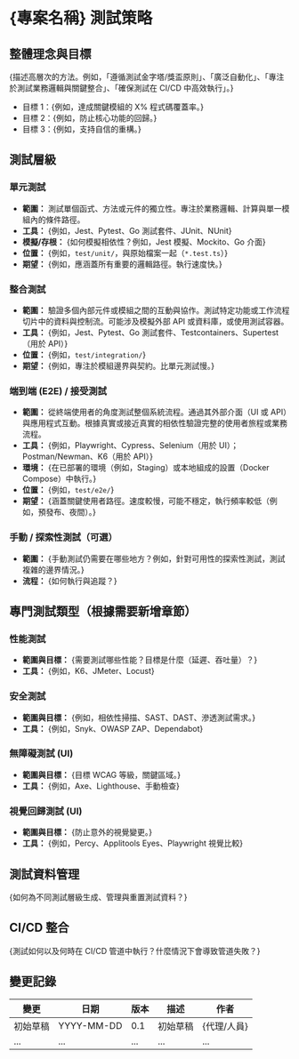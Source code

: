 # {專案名稱} 測試策略

## 整體理念與目標

{描述高層次的方法。例如，「遵循測試金字塔/獎盃原則」、「廣泛自動化」、「專注於測試業務邏輯與關鍵整合」、「確保測試在 CI/CD 中高效執行」。}

- 目標 1：{例如，達成關鍵模組的 X% 程式碼覆蓋率。}
- 目標 2：{例如，防止核心功能的回歸。}
- 目標 3：{例如，支持自信的重構。}

## 測試層級

### 單元測試

- **範圍：** 測試單個函式、方法或元件的獨立性。專注於業務邏輯、計算與單一模組內的條件路徑。
- **工具：** {例如，Jest、Pytest、Go 測試套件、JUnit、NUnit}
- **模擬/存根：** {如何模擬相依性？例如，Jest 模擬、Mockito、Go 介面}
- **位置：** {例如，`test/unit/`，與原始檔案一起（`*.test.ts`）}
- **期望：** {例如，應涵蓋所有重要的邏輯路徑。執行速度快。}

### 整合測試

- **範圍：** 驗證多個內部元件或模組之間的互動與協作。測試特定功能或工作流程切片中的資料與控制流。可能涉及模擬外部 API 或資料庫，或使用測試容器。
- **工具：** {例如，Jest、Pytest、Go 測試套件、Testcontainers、Supertest（用於 API）}
- **位置：** {例如，`test/integration/`}
- **期望：** {例如，專注於模組邊界與契約。比單元測試慢。}

### 端到端 (E2E) / 接受測試

- **範圍：** 從終端使用者的角度測試整個系統流程。通過其外部介面（UI 或 API）與應用程式互動。根據真實或接近真實的相依性驗證完整的使用者旅程或業務流程。
- **工具：** {例如，Playwright、Cypress、Selenium（用於 UI）；Postman/Newman、K6（用於 API）}
- **環境：** {在已部署的環境（例如，Staging）或本地組成的設置（Docker Compose）中執行。}
- **位置：** {例如，`test/e2e/`}
- **期望：** {涵蓋關鍵使用者路徑。速度較慢，可能不穩定，執行頻率較低（例如，預發布、夜間）。}

### 手動 / 探索性測試（可選）

- **範圍：** {手動測試仍需要在哪些地方？例如，針對可用性的探索性測試，測試複雜的邊界情況。}
- **流程：** {如何執行與追蹤？}

## 專門測試類型（根據需要新增章節）

### 性能測試

- **範圍與目標：** {需要測試哪些性能？目標是什麼（延遲、吞吐量）？}
- **工具：** {例如，K6、JMeter、Locust}

### 安全測試

- **範圍與目標：** {例如，相依性掃描、SAST、DAST、滲透測試需求。}
- **工具：** {例如，Snyk、OWASP ZAP、Dependabot}

### 無障礙測試 (UI)

- **範圍與目標：** {目標 WCAG 等級，關鍵區域。}
- **工具：** {例如，Axe、Lighthouse、手動檢查}

### 視覺回歸測試 (UI)

- **範圍與目標：** {防止意外的視覺變更。}
- **工具：** {例如，Percy、Applitools Eyes、Playwright 視覺比較}

## 測試資料管理

{如何為不同測試層級生成、管理與重置測試資料？}

## CI/CD 整合

{測試如何以及何時在 CI/CD 管道中執行？什麼情況下會導致管道失敗？}

## 變更記錄

| 變更     | 日期       | 版本 | 描述     | 作者        |
| -------- | ---------- | ---- | -------- | ----------- |
| 初始草稿 | YYYY-MM-DD | 0.1  | 初始草稿 | {代理/人員} |
| ...      | ...        | ...  | ...      | ...         |
